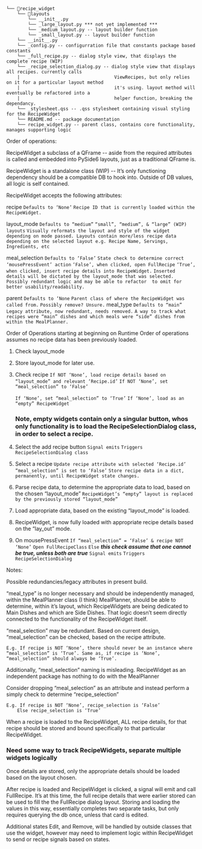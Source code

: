 ```
└── 📁recipe_widget
    └── 📁layouts
        └── __init__.py
        └── _large_layout.py *** not yet implemented ***
        └── _medium_layout.py -- layout builder function 
        └── _small_layout.py -- layout builder function
    └── __init__.py
    └── _config.py -- configurration file that constants package based constants 
    └── _full_recipe.py -- dialog style view, that displays the complete recipe (WIP)
    └── _recipe_selection_dialog.py -- dialog style view that displays all recipes. currently calls 
    |                                   ViewRecipes, but only relies on it for a particular layout method 
    |                                   it's using. layout method will eventually be refactored into a 
    |                                   helper function, breaking the dependancy.
    └── _stylesheet.qss -- .qss stylesheet containing visual styling for the RecipeWidget
    └── README.md -- package documentation 
    └── recipe_widget.py -- parent class, contains core functionality, manages supporting logic
```
Order of operations: 


RecipeWidget a subclass of a QFrame -- aside from the required attributes is called and embedded into PySide6 layouts, just as a traditional QFrame is.  

RecipeWidget is a standalone class (WIP) -- It’s only functioning dependency should be a compatible DB to hook into. Outside of DB values, all logic is self contained. 

RecipeWidget accepts the following attributes: 

recipe
    ```Defaults to ‘None’```
    ```Recipe ID that is currently loaded within the RecipeWidget.```

layout_mode
    ```Defaults to “medium”```
    ```“small”, “medium”, & “large” (WIP) layouts```
    ```Visually reformats the layout and style of the widget depending on mode passed. Layouts contain more/less recipe data```
    ```depending on the selected layout e.g. Recipe Name, Servings, Ingredients, etc```

meal_selection
    ```Defaults to ‘False’```
    ```State check to determine correct ‘mousePressEvent’ action```
    ```‘False’, when clicked, open FullRecipe```
    ```‘True’, when clicked, insert recipe details into RecipeWidget.```
    ```Inserted details will be dictated by the layout_mode that was selected.```
    ```Possibly redundant logic and may be able to refactor  to omit for better usability/readability.```

parent
    ```Defaults to ‘None```
    ```Parent class of where the RecipeWidget was called from.```
    ```Possibly remove? Unsure.```
meal_type
    ```Defaults to “main”```
    ```Legacy attribute, now redundant, needs removed.```
    ```A way to track what recipes were “main” dishes and which meals were “side” dishes from within the MealPlanner.```

Order of Operations starting at beginning on Runtime
Order of operations assumes no recipe data has been previously loaded.  


1. Check layout_mode
2. Store layout_mode for later use. 
3. Check recipe 
    ```If NOT ‘None’, load recipe details based on “layout_mode” and relevant ‘Recipe.id’```
    ```If NOT ‘None’, set “meal_selection” to ‘False’```

    ```If ‘None’, set “meal_selection” to ‘True’```
    ```If ‘None’, load as an “empty” RecipeWidget```

	### Note, empty widgets contain only a singular button, whos only functionality is to load the RecipeSelectionDialog class, in order to select a recipe. ###

4. Select the add recipe button
    ```Signal emits```
    ```Triggers RecipeSelectionDialog class``` 
5. Select a recipe
    ```Update recipe attribute with selected ‘Recipe.id’```
    ```“meal_selection” is set to ‘False’```
    ```Store recipe data in a dict, permanently, until RecipeWidget state changes.```
6. Parse recipe data, to determine the appropriate data to load, based on the chosen “layout_mode”
    ```RecipeWidget’s “empty” layout is replaced by the previously stored “layout_mode”```
7. Load appropriate data, based on the existing “layout_mode” is loaded. 
8. RecipeWidget, is now fully loaded with appropriate recipe details based on the “lay_out” mode. 
9. On mousePressEvent
    ```If “meal_selection” = ‘False’ & recipe NOT ‘None’```
        ```Open FullRecipeClass```
    ```Else```  ***this check assume that one cannot be true, unless both are true***
        ```Signal emits```
    ```Triggers RecipeSelectionDialog```

Notes: 

Possible redundancies/legacy attributes in present build. 

“meal_type” is no longer necessary and should be independently managed, within the MealPlanner class (I think) MealPlanner, should be able to determine, within it’s layout, which RecipeWidgets are being dedicated to Main Dishes and which are Side Dishes. That logic doesn’t seem directly connected to the functionality of the RecipeWidget itself. 

“meal_selection” may be redundant. Based on current design, “meal_selection” can be checked, based on the recipe attribute. 
 
	E.g. If recipe is NOT ‘None’, there should never be an instance where “meal_selection” is ‘True’. Same as, if recipe is ‘None’, “meal_selection” should always be ‘True’. 

Additionally, “meal_selection” naming is misleading. RecipeWidget as an independent package has nothing to do with the MealPlanner 

Consider dropping “meal_selection” as an attribute and instead perform a simply check to determine “recipe_selection” 

	E.g. If recipe is NOT ‘None’, recipe_selection is ‘False’ 
		Else recipe_selection is ‘True’ 

When a recipe is loaded to  the RecipeWidget, ALL recipe details, for that recipe should be stored and bound specifically to that particular RecipeWidget. 

### Need some way to track RecipeWidgets, separate multiple widgets logically ###

Once details are stored, only the appropriate details should be loaded based on  the layout chosen. 

After recipe is loaded and RecipeWidget is clicked, a signal will emit and call FullRecipe. It’s at this time, the full recipe details that were earlier stored can be used to fill the the FullRecipe dialog layout. Storing and loading the values in this way, essentially completes two separate tasks, but only requires querying  the db once, unless that card is edited. 

Additional states Edit, and Remove, will be handled by outside classes that use the widget, however may need to implement logic within RecipeWidget to send or recipe signals based on states. 

